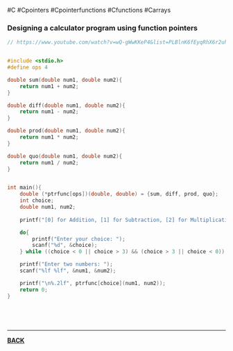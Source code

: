 #C #Cpointers #Cpointerfunctions #Cfunctions #Carrays 
### Designing a calculator program using function pointers
```C
// https://www.youtube.com/watch?v=wQ-gWwKKeP4&list=PLBlnK6fEyqRhX6r2uhhlubuF5QextdCSM&index=150


#include <stdio.h>
#define ops 4

double sum(double num1, double num2){
    return num1 + num2;
}

double diff(double num1, double num2){
    return num1 - num2;
}

double prod(double num1, double num2){
    return num1 * num2;
}

double quo(double num1, double num2){
    return num1 / num2;
}


int main(){
    double (*ptrfunc[ops])(double, double) = {sum, diff, prod, quo};
    int choice;
    double num1, num2;
  
    printf("[0] for Addition, [1] for Subtraction, [2] for Multiplication, [3] for Division\n");

    do{
        printf("Enter your choice: ");
        scanf("%d", &choice);
    } while ((choice < 0 || choice > 3) && (choice > 3 || choice < 0));

    printf("Enter two numbers: ");
    scanf("%lf %lf", &num1, &num2);

    printf("\n%.2lf", ptrfunc[choice](num1, num2));
    return 0;
}
```

<br>

# 
---
**[BACK](CPOINTERSfunction.md)**